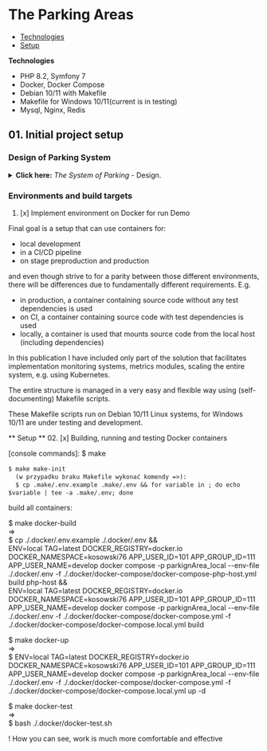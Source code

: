    # The Parking Areas


   * [Technologies](#technologies)
   * [Setup](#setup)

**Technologies**
  <ul>
    <li>PHP 8.2, Symfony 7</li>
    <li>Docker, Docker Compose</li>
    <li>Debian 10/11 with Makefile</li>
    <li>Makefile for Windows 10/11(current is in testing)</li>
    <li>Mysql, Nginx, Redis</li>
  </ul>


   ## 01. Initial project setup

### Design of Parking System

 <details>
  <summary><b>Click here:</b> <i>The System of Parking</i> - Design.</summary>

   * ![diagram1 local view](./var/images/system_design.jpg)
  </details>


### Environments and build targets

  01. [x] Implement environment on Docker for run Demo

 Final goal is a setup that can use containers for:
<ul>
    <li>local development</li>
    <li>in a CI/CD pipeline</li>
    <li>on stage preproduction and production</li>
</ul>
     and even though strive to for a parity between those different environments,
    there will be differences due to fundamentally different requirements. E.g.
<ul>
    <li>in production, a container containing source code without any test dependencies is used</li>
    <li>on CI, a container containing source code with test dependencies is used</li>
    <li>locally, a container is used that mounts source code from the local host (including dependencies)</li>
</ul>  

  In this publication I have included only part of the solution that facilitates implementation
    monitoring systems, metrics modules, scaling the entire system, e.g. using Kubernetes.

 The entire structure is managed in a very easy and flexible way using (self-documenting)
Makefile scripts.

 These Makefile scripts run on Debian 10/11 Linux systems,
for Windows 10/11 are under testing and development.

** Setup **
  02. [x] Building, running and testing Docker containers

  [console commands]:
    $ make

    $ make make-init
      (w przypadku braku Makefile wykonać komendy =>):
      $ cp .make/.env.example .make/.env && for variable in ; do echo $variable | tee -a .make/.env; done

build all containers:

  $ make docker-build  
    =>  
    $ cp ./.docker/.env.example ./.docker/.env && \
    ENV=local TAG=latest DOCKER_REGISTRY=docker.io DOCKER_NAMESPACE=kosowski76 APP_USER_ID=101 APP_GROUP_ID=111 APP_USER_NAME=develop docker compose -p   parkignArea_local --env-file ./.docker/.env -f ./.docker/docker-compose/docker-compose-php-host.yml build php-host && \
    ENV=local TAG=latest DOCKER_REGISTRY=docker.io DOCKER_NAMESPACE=kosowski76 APP_USER_ID=101 APP_GROUP_ID=111 APP_USER_NAME=develop docker compose -p   parkignArea_local --env-file ./.docker/.env -f ./.docker/docker-compose/docker-compose.yml -f ./.docker/docker-compose/docker-compose.local.yml build

  $ make docker-up  
    =>  
    $ ENV=local TAG=latest DOCKER_REGISTRY=docker.io DOCKER_NAMESPACE=kosowski76 APP_USER_ID=101 APP_GROUP_ID=111 APP_USER_NAME=develop docker compose -p parkignArea_local --env-file ./.docker/.env -f ./.docker/docker-compose/docker-compose.yml -f ./.docker/docker-compose/docker-compose.local.yml up -d 

  $ make docker-test  
    =>  
    $ bash ./.docker/docker-test.sh

  ! How you can see, work is much more comfortable and effective
